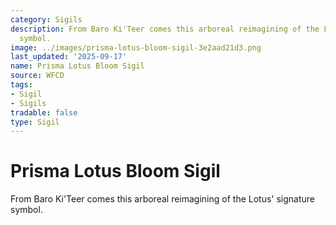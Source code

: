 ```yaml
---
category: Sigils
description: From Baro Ki'Teer comes this arboreal reimagining of the Lotus' signature
  symbol.
image: ../images/prisma-lotus-bloom-sigil-3e2aad21d3.png
last_updated: '2025-09-17'
name: Prisma Lotus Bloom Sigil
source: WFCD
tags:
- Sigil
- Sigils
tradable: false
type: Sigil
---
```


# Prisma Lotus Bloom Sigil

From Baro Ki'Teer comes this arboreal reimagining of the Lotus' signature symbol.

